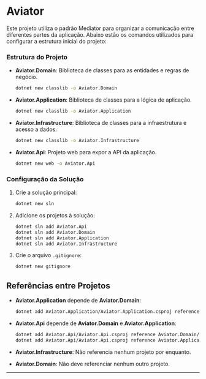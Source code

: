 # Aviator

Este projeto utiliza o padrão Mediator para organizar a comunicação entre diferentes partes da aplicação. Abaixo estão os comandos utilizados para configurar a estrutura inicial do projeto:

### Estrutura do Projeto

- **Aviator.Domain**: Biblioteca de classes para as entidades e regras de negócio.
  ```bash
  dotnet new classlib -o Aviator.Domain
  ```
- **Aviator.Application**: Biblioteca de classes para a lógica de aplicação.
  ```bash
  dotnet new classlib -o Aviator.Application
  ```
- **Aviator.Infrastructure**: Biblioteca de classes para a infraestrutura e acesso a dados.
  ```bash
  dotnet new classlib -o Aviator.Infrastructure
  ```
- **Aviator.Api**: Projeto web para expor a API da aplicação.
  ```bash
  dotnet new web -o Aviator.Api
  ```


### Configuração da Solução

1. Crie a solução principal:
   ```bash
   dotnet new sln

2. Adicione os projetos à solução:
   ```bash 
   dotnet sln add Aviator.Api
   dotnet sln add Aviator.Domain
   dotnet sln add Aviator.Application
   dotnet sln add Aviator.Infrastructure

3. Crie o arquivo `.gitignore`:
   ```bash
   dotnet new gitignore
   ```

## Referências entre Projetos

- **Aviator.Application** depende de **Aviator.Domain**:
  ```bash
  dotnet add Aviator.Application/Aviator.Application.csproj reference Aviator.Domain/Aviator.Domain.csproj
  ```

- **Aviator.Api** depende de **Aviator.Domain** e **Aviator.Application**:
  ```bash
  dotnet add Aviator.Api/Aviator.Api.csproj reference Aviator.Domain/Aviator.Domain.csproj
  dotnet add Aviator.Api/Aviator.Api.csproj reference Aviator.Application/Aviator.Application.csproj
  ```

- **Aviator.Infrastructure**: Não referencia nenhum projeto por enquanto.
- **Aviator.Domain**: Não deve referenciar nenhum outro projeto.

---